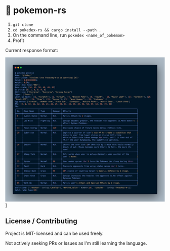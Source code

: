 # 🧢 pokemon-rs

<!--[![Latest version](https://img.shields.io/crates/v/pokedex.svg)](https://crates.io/crates/pokedex)

If you _really_ want to use this tool, here's how:
-->
1. `git clone` 
2. `cd pokedex-rs && cargo install --path .`
3. On the command line, run `pokedex <name_of_pokemon>`
4. Profit

Current response format:

![Searching for "Grookie"](./data/readme-inclusion.png)]

## License / Contributing

Project is MIT-licensed and can be used freely.

Not actively seeking PRs or Issues as I'm still learning the language.

